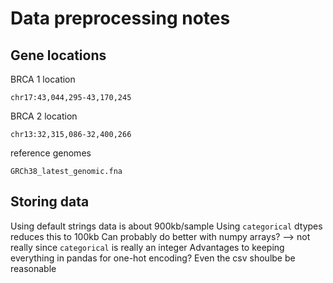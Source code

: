 # Data preprocessing notes



## Gene locations

BRCA 1 location
```
chr17:43,044,295-43,170,245
```

BRCA 2 location
```
chr13:32,315,086-32,400,266
```

reference genomes
```
GRCh38_latest_genomic.fna
```

## Storing data

Using default strings data is about 900kb/sample
Using `categorical` dtypes reduces this to 100kb
Can probably do better with numpy arrays? --> not really since `categorical` is 
really an integer
Advantages to keeping everything in pandas for one-hot encoding?
Even the csv shoulbe be reasonable